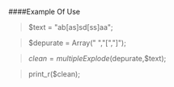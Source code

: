 ####Example Of Use

> $text = "ab[as]sd[ss]aa";   

> $depurate = Array(" ","[","]");

> $clean = multipleExplode($depurate,$text);   

> print_r($clean);